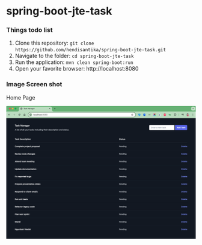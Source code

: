 # spring-boot-jte-task

### Things todo list

1. Clone this repository: `git clone https://github.com/hendisantika/spring-boot-jte-task.git`
2. Navigate to the folder: `cd spring-boot-jte-task`
3. Run the application: `mvn clean spring-boot:run`
4. Open your favorite browser: http://localhost:8080

### Image Screen shot

Home Page

![Home Page](img/home.png "Home Page")
